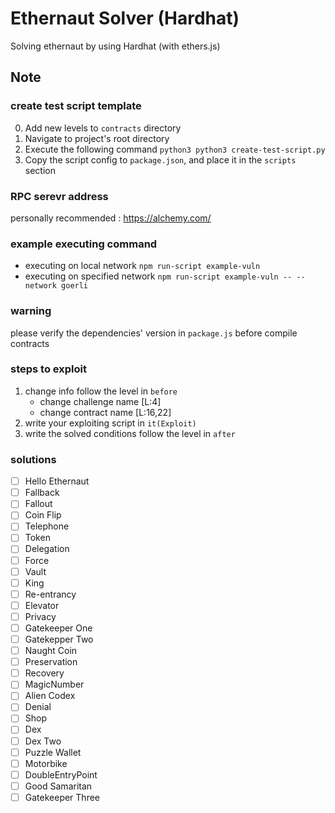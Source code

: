# Ethernaut Solver (Hardhat)
Solving ethernaut by using Hardhat (with ethers.js)

## Note
### create test script template
0. Add new levels to `contracts` directory
1. Navigate to project's root directory 
2. Execute the following command
    `python3 python3 create-test-script.py`
3. Copy the script config to `package.json`, and place it in the `scripts` section

### RPC serevr address
personally recommended : https://alchemy.com/

### example executing command
- executing on local network
    `npm run-script example-vuln`
- executing on specified network
     `npm run-script example-vuln -- --network goerli`
### warning
please verify the dependencies' version in `package.js` before compile contracts

### steps to exploit
1. change info follow the level in `before`
    - change challenge name [L:4]
    - change contract name [L:16,22]
3. write your exploiting script in `it(Exploit)`
4. write the solved conditions follow the level in `after` 

### solutions
- [ ]  Hello Ethernaut
- [ ]  Fallback
- [ ]  Fallout
- [ ]  Coin Flip
- [ ]  Telephone
- [ ]  Token
- [ ]  Delegation
- [ ]  Force
- [ ]  Vault
- [ ]  King
- [ ]  Re-entrancy
- [ ]  Elevator
- [ ]  Privacy
- [ ]  Gatekeeper One
- [ ]  Gatekepper Two
- [ ]  Naught Coin
- [ ]  Preservation
- [ ]  Recovery
- [ ]  MagicNumber
- [ ]  Alien Codex
- [ ]  Denial
- [ ]  Shop
- [ ]  Dex
- [ ]  Dex Two
- [ ]  Puzzle Wallet
- [ ]  Motorbike
- [ ]  DoubleEntryPoint
- [ ]  Good Samaritan
- [ ]  Gatekeeper Three